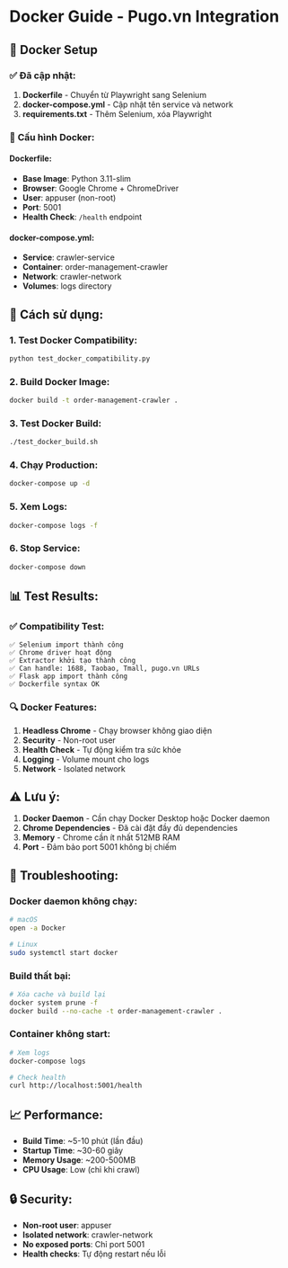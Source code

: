 # Docker Guide - Pugo.vn Integration

## 🐳 **Docker Setup**

### ✅ **Đã cập nhật:**

1. **Dockerfile** - Chuyển từ Playwright sang Selenium
2. **docker-compose.yml** - Cập nhật tên service và network
3. **requirements.txt** - Thêm Selenium, xóa Playwright

### 🔧 **Cấu hình Docker:**

#### **Dockerfile:**
- **Base Image**: Python 3.11-slim
- **Browser**: Google Chrome + ChromeDriver
- **User**: appuser (non-root)
- **Port**: 5001
- **Health Check**: `/health` endpoint

#### **docker-compose.yml:**
- **Service**: crawler-service
- **Container**: order-management-crawler
- **Network**: crawler-network
- **Volumes**: logs directory

## 🚀 **Cách sử dụng:**

### **1. Test Docker Compatibility:**
```bash
python test_docker_compatibility.py
```

### **2. Build Docker Image:**
```bash
docker build -t order-management-crawler .
```

### **3. Test Docker Build:**
```bash
./test_docker_build.sh
```

### **4. Chạy Production:**
```bash
docker-compose up -d
```

### **5. Xem Logs:**
```bash
docker-compose logs -f
```

### **6. Stop Service:**
```bash
docker-compose down
```

## 📊 **Test Results:**

### ✅ **Compatibility Test:**
```
✅ Selenium import thành công
✅ Chrome driver hoạt động
✅ Extractor khởi tạo thành công
✅ Can handle: 1688, Taobao, Tmall, pugo.vn URLs
✅ Flask app import thành công
✅ Dockerfile syntax OK
```

### 🔍 **Docker Features:**

1. **Headless Chrome** - Chạy browser không giao diện
2. **Security** - Non-root user
3. **Health Check** - Tự động kiểm tra sức khỏe
4. **Logging** - Volume mount cho logs
5. **Network** - Isolated network

## ⚠️ **Lưu ý:**

1. **Docker Daemon** - Cần chạy Docker Desktop hoặc Docker daemon
2. **Chrome Dependencies** - Đã cài đặt đầy đủ dependencies
3. **Memory** - Chrome cần ít nhất 512MB RAM
4. **Port** - Đảm bảo port 5001 không bị chiếm

## 🐛 **Troubleshooting:**

### **Docker daemon không chạy:**
```bash
# macOS
open -a Docker

# Linux
sudo systemctl start docker
```

### **Build thất bại:**
```bash
# Xóa cache và build lại
docker system prune -f
docker build --no-cache -t order-management-crawler .
```

### **Container không start:**
```bash
# Xem logs
docker-compose logs

# Check health
curl http://localhost:5001/health
```

## 📈 **Performance:**

- **Build Time**: ~5-10 phút (lần đầu)
- **Startup Time**: ~30-60 giây
- **Memory Usage**: ~200-500MB
- **CPU Usage**: Low (chỉ khi crawl)

## 🔒 **Security:**

- **Non-root user**: appuser
- **Isolated network**: crawler-network
- **No exposed ports**: Chỉ port 5001
- **Health checks**: Tự động restart nếu lỗi
